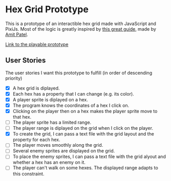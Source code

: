 # Hex Grid Prototype

This is a prototype of an interactible hex grid made with JavaScript and PixiJs. Most of the logic is greatly inspired by [this great guide](https://www.redblobgames.com/grids/hexagons/), made by [Amit Patel](https://www.redblobgames.com/).

[Link to the playable prototype](https://bloblucas.github.io/hex-grid-prototype)

## User Stories
The user stories I want this prototype to fulfill (in order of descending priority)
- [x] A hex grid is diplayed.
- [x] Each hex has a property that I can change (e.g. its color).
- [x] A player sprite is diplayed on a hex.
- [x] The program knows the coordinates of a hex I click on.
- [x] Clicking on the player then on a hex makes the player sprite move to that hex.
- [ ] The player sprite has a limited range.
- [ ] The player range is diplayed on the grid when I click on the player.
- [x] To create the grid, I can pass a text file with the grid layout and the property for each hex.
- [ ] The player moves smoothly along the grid.
- [ ] Several enemy sprites are displayed on the grid.
- [ ] To place the enemy sprites, I can pass a text file with the grid alyout and whether a hex has an enemy on it.
- [ ] The player can't walk on some hexes. The displayed range adapts to this constraint.